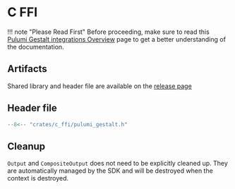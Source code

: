 # C FFI

!!! note "Please Read First"
    Before proceeding, make sure to read this [Pulumi Gestalt integrations Overview](overview.md) page to get a better understanding of the documentation.

## Artifacts

Shared library and header file are available on the [release page](https://github.com/andrzejressel/pulumi-gestalt-releases/releases)

## Header file 

```cpp title="pulumi_gestalt.h"
--8<-- "crates/c_ffi/pulumi_gestalt.h"
```

## Cleanup

`Output` and `CompositeOutput` does not need to be explicitly cleaned up. They are automatically managed by the SDK and will be destroyed when the context is destroyed. 